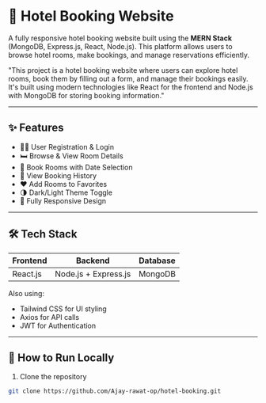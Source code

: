 # 🏨 Hotel Booking Website

A fully responsive hotel booking website built using the **MERN Stack** (MongoDB, Express.js, React, Node.js). This platform allows users to browse hotel rooms, make bookings, and manage reservations efficiently.

"This project is a hotel booking website where users can explore hotel rooms, book them by filling out a form, and manage their bookings easily. It's built using modern technologies like React for the frontend and Node.js with MongoDB for storing booking information."

---

## ✨ Features

- 🧑‍💼 User Registration & Login
- 🛏️ Browse & View Room Details
- 📅 Book Rooms with Date Selection
- 🧾 View Booking History
- ❤️ Add Rooms to Favorites
- 🌗 Dark/Light Theme Toggle
- 📱 Fully Responsive Design

---

## 🛠️ Tech Stack

| Frontend | Backend | Database |
|----------|---------|----------|
| React.js | Node.js + Express.js | MongoDB |

Also using:
- Tailwind CSS for UI styling
- Axios for API calls
- JWT for Authentication


---

## 🚀 How to Run Locally

1. Clone the repository
```bash
git clone https://github.com/Ajay-rawat-op/hotel-booking.git
